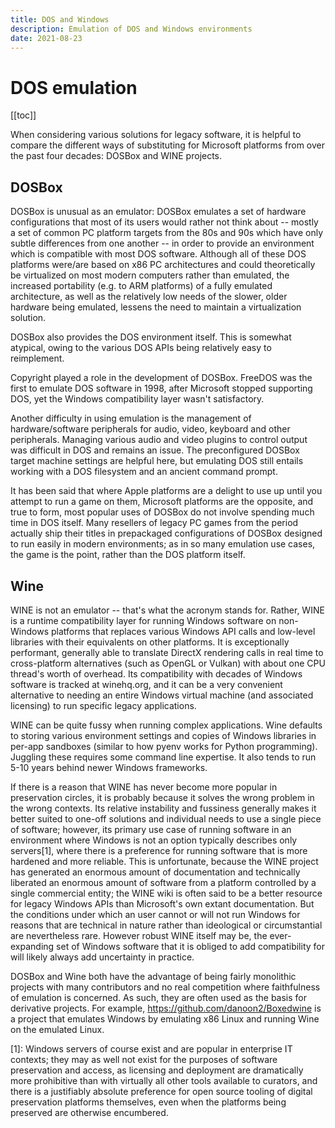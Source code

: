 ```yaml
---
title: DOS and Windows
description: Emulation of DOS and Windows environments
date: 2021-08-23
---
```


# DOS emulation

[[toc]]

When considering various solutions for legacy software, it is helpful to compare the different ways of substituting for Microsoft platforms from over the past four decades: DOSBox and WINE projects.

## DOSBox

DOSBox is unusual as an emulator: DOSBox emulates a set of hardware configurations that most of its users would rather not think about -- mostly a set of common PC platform targets from the 80s and 90s which have only subtle differences from one another -- in order to provide an environment which is compatible with most DOS software. Although all of these DOS platforms were/are based on x86 PC architectures and could theoretically be virtualized on most modern computers rather than emulated, the increased portability (e.g. to ARM platforms) of a fully emulated architecture, as well as the relatively low needs of the slower, older hardware being emulated, lessens the need to maintain a virtualization solution.

DOSBox also provides the DOS environment itself. This is somewhat atypical, owing to the various DOS APIs being relatively easy to reimplement. 

Copyright played a role in the development of DOSBox. FreeDOS was the first to emulate DOS software in 1998, after Microsoft stopped supporting DOS, yet the Windows compatibility layer wasn't satisfactory. 

Another difficulty in using emulation is the management of hardware/software peripherals for audio, video, keyboard and other peripherals. Managing various audio and video plugins to control output was difficult in DOS and remains an issue. The preconfigured DOSBox target machine settings are helpful here, but emulating DOS still entails working with a DOS filesystem and an ancient command prompt. 

It has been said that where Apple platforms are a delight to use up until you attempt to run a game on them, Microsoft platforms are the opposite, and true to form, most popular uses of DOSBox do not involve spending much time in DOS itself. Many resellers of legacy PC games from the period actually ship their titles in prepackaged configurations of DOSBox designed to run easily in modern environments; as in so many emulation use cases, the game is the point, rather than the DOS platform itself.

## Wine

WINE is not an emulator -- that's what the acronym stands for. Rather, WINE is a runtime compatibility layer for running Windows software on non-Windows platforms that replaces various Windows API calls and low-level libraries with their equivalents on other platforms. It is exceptionally performant, generally able to translate DirectX rendering calls in real time to cross-platform alternatives (such as OpenGL or Vulkan) with about one CPU thread's worth of overhead. Its compatibility with decades of Windows software is tracked at winehq.org, and it can be a very convenient alternative to needing an entire Windows virtual machine (and associated licensing) to run specific legacy applications.

WINE can be quite fussy when running complex applications. Wine defaults to storing various environment settings and copies of Windows libraries in per-app sandboxes (similar to how pyenv works for Python programming). Juggling these requires some command line expertise. It also tends to run 5-10 years behind newer Windows frameworks.

If there is a reason that WINE has never become more popular in preservation circles, it is probably because it solves the wrong problem in the wrong contexts. Its relative instability and fussiness generally makes it better suited to one-off solutions and individual needs to use a single piece of software; however, its primary use case of running software in an environment where Windows is not an option typically describes only servers[1], where there is a preference for running software that is more hardened and more reliable. This is unfortunate, because the WINE project has generated an enormous amount of documentation and technically liberated an enormous amount of software from a platform controlled by a single commercial entity; the WINE wiki is often said to be a better resource for legacy Windows APIs than Microsoft's own extant documentation. But the conditions under which an user cannot or will not run Windows for reasons that are technical in nature rather than ideological or circumstantial are nevertheless rare. However robust WINE itself may be, the ever-expanding set of Windows software that it is obliged to add compatibility for will likely always add uncertainty in practice.

DOSBox and Wine both have the advantage of being fairly monolithic projects with many contributors and no real competition where faithfulness of emulation is concerned. As such, they are often used as the basis for derivative projects. For example, https://github.com/danoon2/Boxedwine is a project that emulates Windows by emulating x86 Linux and running Wine on the emulated Linux.

[1]: Windows servers of course exist and are popular in enterprise IT contexts; they may as well not exist for the purposes of software preservation and access, as licensing and deployment are dramatically more prohibitive than with virtually all other tools available to curators, and there is a justifiably absolute preference for open source tooling of digital preservation platforms themselves, even when the platforms being preserved are otherwise encumbered.
